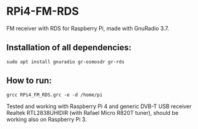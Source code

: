 # RPi4-FM-RDS

FM receiver with RDS for Raspberry Pi, made with GnuRadio 3.7.

## Installation of all dependencies:
``` sudo apt install gnuradio gr-osmosdr gr-rds ```

## How to run:
``` grcc RPi4_FM_RDS.grc -e -d /home/pi ```

Tested and working with Raspberry Pi 4 and generic DVB-T USB receiver Realtek RTL2838UHIDIR (with Rafael Micro R820T tuner), should be working also on Raspberry Pi 3.
